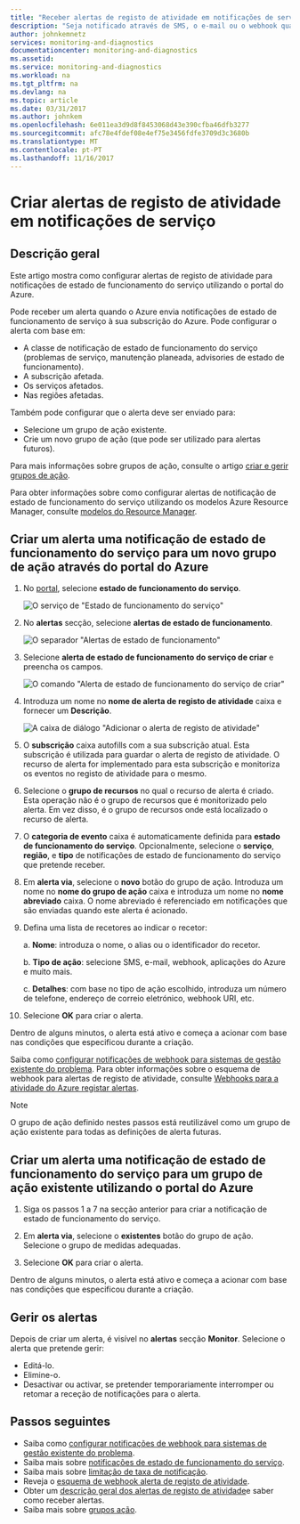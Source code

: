 ```yaml
---
title: "Receber alertas de registo de atividade em notificações de serviço do Azure | Microsoft Docs"
description: "Seja notificado através de SMS, o e-mail ou o webhook quando ocorre o serviço do Azure."
author: johnkemnetz
services: monitoring-and-diagnostics
documentationcenter: monitoring-and-diagnostics
ms.assetid: 
ms.service: monitoring-and-diagnostics
ms.workload: na
ms.tgt_pltfrm: na
ms.devlang: na
ms.topic: article
ms.date: 03/31/2017
ms.author: johnkem
ms.openlocfilehash: 6e011ea3d9d8f8453068d43e390cfba46dfb3277
ms.sourcegitcommit: afc78e4fdef08e4ef75e3456fdfe3709d3c3680b
ms.translationtype: MT
ms.contentlocale: pt-PT
ms.lasthandoff: 11/16/2017
---
```

# <a name="create-activity-log-alerts-on-service-notifications"></a>Criar alertas de registo de atividade em notificações de serviço
## <a name="overview"></a>Descrição geral
Este artigo mostra como configurar alertas de registo de atividade para notificações de estado de funcionamento do serviço utilizando o portal do Azure.  

Pode receber um alerta quando o Azure envia notificações de estado de funcionamento de serviço à sua subscrição do Azure. Pode configurar o alerta com base em:

- A classe de notificação de estado de funcionamento do serviço (problemas de serviço, manutenção planeada, advisories de estado de funcionamento).
- A subscrição afetada.
- Os serviços afetados.
- Nas regiões afetadas.

Também pode configurar que o alerta deve ser enviado para:

- Selecione um grupo de ação existente.
- Crie um novo grupo de ação (que pode ser utilizado para alertas futuros).

Para mais informações sobre grupos de ação, consulte o artigo [criar e gerir grupos de ação](monitoring-action-groups.md).

Para obter informações sobre como configurar alertas de notificação de estado de funcionamento do serviço utilizando os modelos Azure Resource Manager, consulte [modelos do Resource Manager](monitoring-create-activity-log-alerts-with-resource-manager-template.md).

## <a name="create-an-alert-on-a-service-health-notification-for-a-new-action-group-by-using-the-azure-portal"></a>Criar um alerta uma notificação de estado de funcionamento do serviço para um novo grupo de ação através do portal do Azure
1. No [portal](https://portal.azure.com), selecione **estado de funcionamento do serviço**.

    ![O serviço de "Estado de funcionamento do serviço"](./media/monitoring-activity-log-alerts-on-service-notifications/home-servicehealth.png)

2. No **alertas** secção, selecione **alertas de estado de funcionamento**.

    ![O separador "Alertas de estado de funcionamento"](./media/monitoring-activity-log-alerts-on-service-notifications/alerts-blades-sh.png)

3. Selecione **alerta de estado de funcionamento do serviço de criar** e preencha os campos.

    ![O comando "Alerta de estado de funcionamento do serviço de criar"](./media/monitoring-activity-log-alerts-on-service-notifications/service-health-alert.png)

4. Introduza um nome no **nome de alerta de registo de atividade** caixa e fornecer um **Descrição**.

    ![A caixa de diálogo "Adicionar o alerta de registo de atividade"](./media/monitoring-activity-log-alerts-on-service-notifications/activity-log-alert-service-notification-new-action-group-sh.png)

5. O **subscrição** caixa autofills com a sua subscrição atual. Esta subscrição é utilizada para guardar o alerta de registo de atividade. O recurso de alerta for implementado para esta subscrição e monitoriza os eventos no registo de atividade para o mesmo.

6. Selecione o **grupo de recursos** no qual o recurso de alerta é criado. Esta operação não é o grupo de recursos que é monitorizado pelo alerta. Em vez disso, é o grupo de recursos onde está localizado o recurso de alerta.

7. O **categoria de evento** caixa é automaticamente definida para **estado de funcionamento do serviço**. Opcionalmente, selecione o **serviço**, **região**, e **tipo** de notificações de estado de funcionamento do serviço que pretende receber.

8. Em **alerta via**, selecione o **novo** botão do grupo de ação. Introduza um nome no **nome do grupo de ação** caixa e introduza um nome no **nome abreviado** caixa. O nome abreviado é referenciado em notificações que são enviadas quando este alerta é acionado.

9. Defina uma lista de recetores ao indicar o recetor:

    a. **Nome**: introduza o nome, o alias ou o identificador do recetor.

    b. **Tipo de ação**: selecione SMS, e-mail, webhook, aplicações do Azure e muito mais.

    c. **Detalhes**: com base no tipo de ação escolhido, introduza um número de telefone, endereço de correio eletrónico, webhook URI, etc.

10. Selecione **OK** para criar o alerta.

Dentro de alguns minutos, o alerta está ativo e começa a acionar com base nas condições que especificou durante a criação.

Saiba como [configurar notificações de webhook para sistemas de gestão existente do problema](../service-health/service-health-alert-webhook-guide.md). Para obter informações sobre o esquema de webhook para alertas de registo de atividade, consulte [Webhooks para a atividade do Azure registar alertas](monitoring-activity-log-alerts-webhook.md).

>[!NOTE]
>O grupo de ação definido nestes passos está reutilizável como um grupo de ação existente para todas as definições de alerta futuras.
>
>

## <a name="create-an-alert-on-a-service-health-notification-for-an-existing-action-group-by-using-the-azure-portal"></a>Criar um alerta uma notificação de estado de funcionamento do serviço para um grupo de ação existente utilizando o portal do Azure

1. Siga os passos 1 a 7 na secção anterior para criar a notificação de estado de funcionamento do serviço. 

2. Em **alerta via**, selecione o **existentes** botão do grupo de ação. Selecione o grupo de medidas adequadas.

3. Selecione **OK** para criar o alerta.

Dentro de alguns minutos, o alerta está ativo e começa a acionar com base nas condições que especificou durante a criação.

## <a name="manage-your-alerts"></a>Gerir os alertas

Depois de criar um alerta, é visível no **alertas** secção **Monitor**. Selecione o alerta que pretende gerir:

* Editá-lo.
* Elimine-o.
* Desactivar ou activar, se pretender temporariamente interromper ou retomar a receção de notificações para o alerta.

## <a name="next-steps"></a>Passos seguintes
- Saiba como [configurar notificações de webhook para sistemas de gestão existente do problema](../service-health/service-health-alert-webhook-guide.md).
- Saiba mais sobre [notificações de estado de funcionamento do serviço](monitoring-service-notifications.md).
- Saiba mais sobre [limitação de taxa de notificação](monitoring-alerts-rate-limiting.md).
- Reveja o [esquema de webhook alerta de registo de atividade](monitoring-activity-log-alerts-webhook.md).
- Obter um [descrição geral dos alertas de registo de atividade](monitoring-overview-alerts.md)e saber como receber alertas. 
- Saiba mais sobre [grupos ação](monitoring-action-groups.md).
